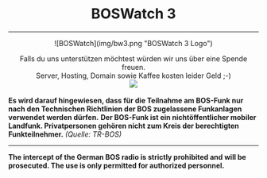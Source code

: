 # <center>BOSWatch 3</center>
---

<center>
![BOSWatch](img/bw3.png "BOSWatch 3 Logo")

Falls du uns unterstützen möchtest würden wir uns über eine Spende freuen.  
Server, Hosting, Domain sowie Kaffee kosten leider Geld ;-)  
[![](https://www.paypalobjects.com/de_DE/DE/i/btn/btn_donateCC_LG.gif)](https://www.paypal.com/cgi-bin/webscr?cmd=_s-xclick&hosted_button_id=CLK9VBN2MSLZY&source=url)
</center>

**Es wird darauf hingewiesen, dass für die Teilnahme am BOS-Funk nur nach den Technischen Richtlinien der BOS zugelassene Funkanlagen verwendet werden dürfen.**
**Der BOS-Funk ist ein nichtöffentlicher mobiler Landfunk. Privatpersonen gehören nicht zum Kreis der berechtigten Funkteilnehmer.** _(Quelle: TR-BOS)_

---

**The intercept of the German BOS radio is strictly prohibited and will be prosecuted. The use is only permitted for authorized personnel.**
